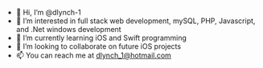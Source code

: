 - 👋 Hi, I’m @dlynch-1
- 👀 I’m interested in full stack web development, mySQL, PHP, Javascript, and .Net windows development
- 🌱 I’m currently learning iOS and Swift programming
- 💞️ I’m looking to collaborate on future iOS projects
- 📫 You can reach me at dlynch_1@hotmail.com

<!---
dlynch-1/dlynch-1 is a ✨ special ✨ repository because its `README.md` (this file) appears on your GitHub profile.
You can click the Preview link to take a look at your changes.
--->
